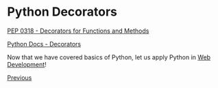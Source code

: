 # Python Decorators

[PEP 0318 - Decorators for Functions and Methods](https://www.python.org/dev/peps/pep-0318/)

[Python Docs - Decorators](https://docs.python.org/3/whatsnew/2.4.html?highlight=decorator)

Now that we have covered basics of Python, let us apply Python in [Web Development](Web-Development-in-Python)!

[Previous](Python-Functions)
